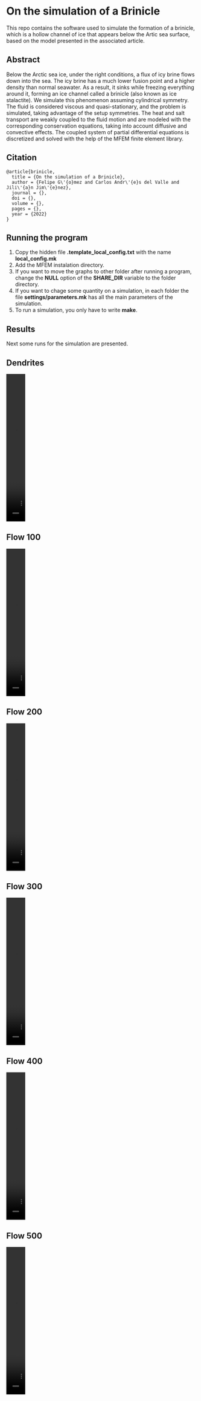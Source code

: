 # On the simulation of a Brinicle

This repo contains the software used to simulate the formation of a brinicle, which is a hollow channel of ice that appears below the Artic sea surface, based on the model presented in the associated article.

## Abstract

Below the Arctic sea ice, under the right conditions, a flux of icy brine flows down into the sea. The icy brine has a much lower fusion point and a higher density than normal seawater. As a result, it sinks while freezing everything around it, forming an ice channel called a brinicle (also known as ice stalactite). We simulate this phenomenon assuming cylindrical symmetry. The fluid is considered viscous and quasi-stationary, and the problem is simulated, taking advantage of the setup symmetries. The heat and salt transport are weakly coupled to the fluid motion and are modeled with the corresponding conservation equations, taking into account diffusive and convective effects. The coupled system of partial differential equations is discretized and solved with the help of the MFEM finite element library. 

## Citation

```
@article{brinicle,
  title = {On the simulation of a Brinicle},
  author = {Felipe G\'{o}mez and Carlos Andr\'{e}s del Valle and Jili\'{a}n Jim\'{e}nez},
  journal = {},
  doi = {},
  volume = {},
  pages = {},
  year = {2022}
}
```

## Running the program

1. Copy the hidden file **.template\_local\_config.txt** with the name **local\_config.mk**
2. Add the MFEM instalation directory.
3. If you want to move the graphs to other folder after running a program, change the **NULL** option of the **SHARE\_DIR** variable to the folder directory.
4. If you want to chage some quantity on a simulation, in each folder the file **settings/parameters.mk** has all the main parameters of the simulation.
5. To run a simulation, you only have to write **make**.

## Results

Next some runs for the simulation are presented.

## Dendrites

<video src="https://user-images.githubusercontent.com/54986485/185271529-fdf337d3-3361-4ed0-8f1a-eac4cadc60a7.mp4" width="10%" height="10%">
</video> 

## Flow 100
<video src="https://user-images.githubusercontent.com/54986485/185271226-681fc74c-a7db-4b5e-9790-d1e7c4c1296a.mp4" width="10%" height="10%"> 
</video> 
 
## Flow 200
<video src="https://user-images.githubusercontent.com/54986485/185271415-f2edc37b-a756-4234-a726-ad0b8a82e7f9.mp4" width="10%" height="10%">
</video> 
  
## Flow 300
<video src="https://user-images.githubusercontent.com/54986485/185271429-3243bbc5-0ce5-4ef6-bdf6-2805222591be.mp4" width="10%" height="10%">
</video> 
   
## Flow 400
<video src="https://user-images.githubusercontent.com/54986485/185271475-5568f7e9-41b8-4845-baa0-a9e1fb274138.mp4" width="10%" height="10%">
</video> 

## Flow 500
<video src="https://user-images.githubusercontent.com/54986485/185271478-6495e560-097d-4d6d-b831-bd55e1cf0466.mp4" width="10%" height="10%">
</video> 
